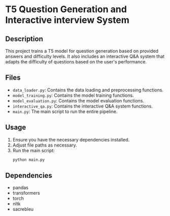 # T5 Question Generation and Interactive interview System

## Description
This project trains a T5 model for question generation based on provided answers and difficulty levels. It also includes an interactive Q&A system that adapts the difficulty of questions based on the user's performance.

## Files
- `data_loader.py`: Contains the data loading and preprocessing functions.
- `model_training.py`: Contains the model training functions.
- `model_evaluation.py`: Contains the model evaluation functions.
- `interactive_qa.py`: Contains the interactive Q&A system functions.
- `main.py`: The main script to run the entire pipeline.

## Usage
1. Ensure you have the necessary dependencies installed.
2. Adjust file paths as necessary.
3. Run the main script:
    ```bash
    python main.py
    ```

## Dependencies
- pandas
- transformers
- torch
- nltk
- sacrebleu
